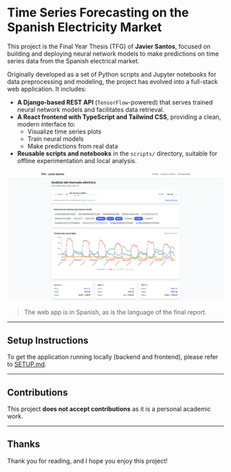 # Time Series Forecasting on the Spanish Electricity Market

This project is the Final Year Thesis (TFG) of **Javier Santos**, focused on building and deploying neural network models to make predictions on time series data from the Spanish electrical market.

Originally developed as a set of Python scripts and Jupyter notebooks for data preprocessing and modeling, the project has evolved into a full-stack web application. It includes:

- **A Django-based REST API** (`TensorFlow`-powered) that serves trained neural network models and facilitates data retrieval.
- **A React frontend with TypeScript and Tailwind CSS**, providing a clean, modern interface to:
  - Visualize time series plots
  - Train neural models
  - Make predictions from real data
- **Reusable scripts and notebooks** in the `scripts/` directory, suitable for offline experimentation and local analysis.


![App Screenshot](public/app_screenshot.png)

> The web app is in Spanish, as is the language of the final report.

---

## Setup Instructions

To get the application running locally (backend and frontend), please refer to [SETUP.md](SETUP.md).

---

## Contributions 

This project **does not accept contributions** as it is a personal academic work.


---

## Thanks

Thank you for reading, and I hope you enjoy this project!
